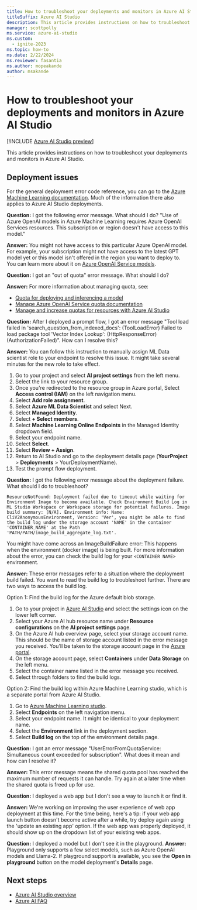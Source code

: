 ```yaml
---
title: How to troubleshoot your deployments and monitors in Azure AI Studio
titleSuffix: Azure AI Studio
description: This article provides instructions on how to troubleshoot your deployments and monitors in Azure AI Studio.
manager: scottpolly
ms.service: azure-ai-studio
ms.custom:
  - ignite-2023
ms.topic: how-to
ms.date: 2/22/2024
ms.reviewer: fasantia
ms.author: mopeakande
author: msakande
---
```


# How to troubleshoot your deployments and monitors in Azure AI Studio

[!INCLUDE [Azure AI Studio preview](../includes/preview-ai-studio.md)]

This article provides instructions on how to troubleshoot your deployments and monitors in Azure AI Studio. 

## Deployment issues

For the general deployment error code reference, you can go to the [Azure Machine Learning documentation](/azure/machine-learning/how-to-troubleshoot-online-endpoints). Much of the information there also applies to Azure AI Studio deployments.

**Question:** I got the following error message. What should I do?
"Use of Azure OpenAI models in Azure Machine Learning requires Azure OpenAI Services resources. This subscription or region doesn't have access to this model."

**Answer:** You might not have access to this particular Azure OpenAI model. For example, your subscription might not have access to the latest GPT model yet or this model isn't offered in the region you want to deploy to. You can learn more about it on [Azure OpenAI Service models](../../ai-services/openai/concepts/models.md).

**Question:** I got an "out of quota" error message. What should I do?

**Answer:**  For more information about managing quota, see:
- [Quota for deploying and inferencing a model](../how-to/deploy-models-openai.md#quota-for-deploying-and-inferencing-a-model)
- [Manage Azure OpenAI Service quota documentation](/azure/ai-services/openai/how-to/quota?tabs=rest)
- [Manage and increase quotas for resources with Azure AI Studio](quota.md)

**Question:** After I deployed a prompt flow, I got an error message "Tool load failed in 'search_question_from_indexed_docs': (ToolLoadError) Failed to load package tool 'Vector Index Lookup': (HttpResponseError) (AuthorizationFailed)". How can I resolve this?

**Answer:** You can follow this instruction to manually assign ML Data scientist role to your endpoint to resolve this issue. It might take several minutes for the new role to take effect.

1. Go to your project and select **AI project settings** from the left menu.
2. Select the link to your resource group.
3. Once you're redirected to the resource group in Azure portal, Select **Access control (IAM)** on the left navigation menu.
4. Select **Add role assignment**.
5. Select **Azure ML Data Scientist** and select Next.
6. Select **Managed Identity**.
7. Select **+ Select members**.
8. Select **Machine Learning Online Endpoints** in the Managed Identity dropdown field.
9. Select your endpoint name.
10. Select **Select**.
11. Select **Review + Assign**.
12. Return to AI Studio and go to the deployment details page (**YourProject** > **Deployments** > YourDeploymentName).
13. Test the prompt flow deployment.

**Question:** I got the following error message about the deployment failure. What should I do to troubleshoot?
```
ResourceNotFound: Deployment failed due to timeout while waiting for Environment Image to become available. Check Environment Build Log in ML Studio Workspace or Workspace storage for potential failures. Image build summary: [N/A]. Environment info: Name: CliV2AnonymousEnvironment, Version: 'Ver', you might be able to find the build log under the storage account 'NAME' in the container 'CONTAINER_NAME' at the Path 'PATH/PATH/image_build_aggregate_log.txt'.
```

You might have come across an ImageBuildFailure error: This happens when the environment (docker image) is being built. For more information about the error, you can check the build log for your `<CONTAINER NAME>` environment. 

**Answer:** These error messages refer to a situation where the deployment build failed. You want to read the build log to troubleshoot further. There are two ways to access the build log.

Option 1: Find the build log for the Azure default blob storage.

1. Go to your project in [Azure AI Studio](https://ai.azure.com) and select the settings icon on the lower left corner.
2. Select your Azure AI hub resource name under **Resource configurations** on the **AI project settings** page.
3. On the Azure AI hub overview page, select your storage account name. This should be the name of storage account listed in the error message you received. You'll be taken to the storage account page in the [Azure portal](https://portal.azure.com).
4. On the storage account page, select **Containers** under **Data Storage** on the left menu.
5. Select the container name listed in the error message you received.
6. Select through folders to find the build logs.

Option 2: Find the build log within Azure Machine Learning studio, which is a separate portal from Azure AI Studio.

1. Go to [Azure Machine Learning studio](https://ml.azure.com).
2. Select **Endpoints** on the left navigation menu.
3. Select your endpoint name. It might be identical to your deployment name.
4. Select the **Environment** link in the deployment section.
5. Select **Build log** on the top of the environment details page.

**Question:** I got an error message "UserErrorFromQuotaService: Simultaneous count exceeded for subscription". What does it mean and how can I resolve it?

**Answer:** This error message means the shared quota pool has reached the maximum number of requests it can handle. Try again at a later time when the shared quota is freed up for use.

**Question:** I deployed a web app but I don't see a way to launch it or find it.

**Answer:** We're working on improving the user experience of web app deployment at this time. For the time being, here's a tip: if your web app launch button doesn't become active after a while, try deploy again using the 'update an existing app' option. If the web app was properly deployed, it should show up on the dropdown list of your existing web apps.

**Question:** I deployed a model but I don't see it in the playground.
**Answer:** Playground only supports a few select models, such as Azure OpenAI models and Llama-2. If playground support is available, you see the **Open in playground** button on the model deployment's **Details** page. 

## Next steps

- [Azure AI Studio overview](../what-is-ai-studio.md)
- [Azure AI FAQ](../faq.yml)
